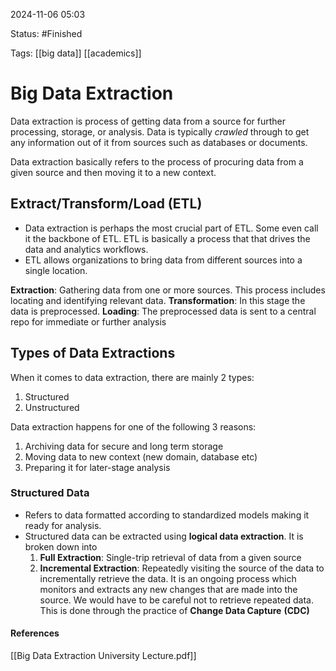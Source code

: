
2024-11-06 05:03

Status: #Finished

Tags: [[big data]] [[academics]] 

# Big Data Extraction

Data extraction is process of getting data from a source for further processing, storage, or analysis. Data is typically *crawled* through to get any information out of it from sources such as databases or documents.

Data extraction basically refers to the process of procuring data from a given source and then moving it to a new context.

## Extract/Transform/Load (ETL)

- Data extraction is perhaps the most crucial part of ETL. Some even call it the backbone of ETL. ETL is basically a process that that drives the data and analytics workflows.
- ETL allows organizations to bring data from different sources into a single location.

**Extraction**: Gathering data from one or more sources. This process includes locating and identifying relevant data.
**Transformation**: In this stage the data is preprocessed.
**Loading**: The preprocessed data is sent to a central repo for immediate or further analysis

## Types of Data Extractions

When it comes to data extraction, there are mainly 2 types:
1. Structured 
2. Unstructured

Data extraction happens for one of the following 3 reasons:
1. Archiving data for secure and long term storage
2. Moving data to new context (new domain, database etc)
3. Preparing it for later-stage analysis

### Structured Data

- Refers to data formatted according to standardized models making it ready for analysis.
- Structured data can be extracted using **logical data extraction**. It is broken down into
  1. **Full Extraction**: Single-trip retrieval of data from a given source
  2. **Incremental Extraction**: Repeatedly visiting the source of the data to incrementally retrieve the data. It is an ongoing process which monitors and extracts any new changes that are made into the source. We would have to be careful not to retrieve repeated data. This is done through the practice of **Change Data Capture** **(CDC)**








#### References
[[Big Data Extraction University Lecture.pdf]]